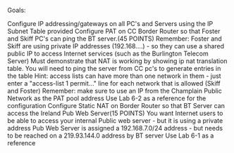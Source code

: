 Goals:

Configure IP addressing/gateways on all PC's and Servers using the IP Subnet Table provided
Configure PAT on CC Border Router so that Foster and Skiff PC's can ping the BT server.(45 POINTS)
Remember: Foster and Skiff are using private IP addresses (192.168....) - so they can use a shared public IP to access Internet services (such as the Burlington Telecom Server)
Must demonstrate that NAT is working by showing ip nat translation table.  You will need to ping the server from CC pc's to generate entries in the table
Hint: access lists can have more than one network in them - just enter a "access-list 1 permit..." line for each network that is allowed (Skiff and Foster)
Remember: make sure to use an IP from the Champlain Public Network as the PAT pool address
Use Lab 6-2 as a reference for the configuration
Configure Static NAT on Border Router so that BT Server can access the Ireland Pub Web Server(15 POINTS)
You want Internet users to be able to access your internal Public web server - but it is using a private address
Pub Web Server is assigned a 192.168.7.0/24 address - but needs to be reached on a 219.93.144.0 address by BT server
Use Lab 6-1 as a reference